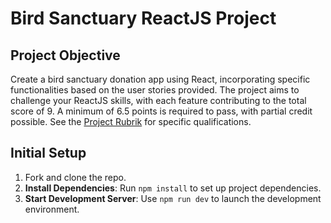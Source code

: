 # Bird Sanctuary ReactJS Project

## Project Objective

Create a bird sanctuary donation app using React, incorporating specific functionalities based on the user stories provided. The project aims to challenge your ReactJS skills, with each feature contributing to the total score of 9. A minimum of 6.5 points is required to pass, with partial credit possible. See the [Project Rubrik](RUBRIK.md) for specific qualifications.

## Initial Setup

1. Fork and clone the repo.
2. **Install Dependencies**: Run `npm install` to set up project dependencies.
3. **Start Development Server**: Use `npm run dev` to launch the development environment.

## 